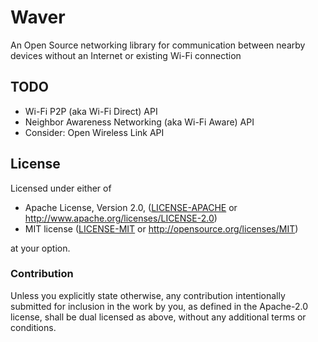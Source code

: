# Waver

An Open Source networking library for communication between nearby devices without an Internet or existing Wi-Fi connection

## TODO

- Wi-Fi P2P (aka Wi-Fi Direct) API
- Neighbor Awareness Networking (aka Wi-Fi Aware) API
- Consider: Open Wireless Link API

## License

Licensed under either of

 * Apache License, Version 2.0, ([LICENSE-APACHE](LICENSE-APACHE) or http://www.apache.org/licenses/LICENSE-2.0)
 * MIT license ([LICENSE-MIT](LICENSE-MIT) or http://opensource.org/licenses/MIT)

at your option.

### Contribution

Unless you explicitly state otherwise, any contribution intentionally submitted
for inclusion in the work by you, as defined in the Apache-2.0 license, shall be dual licensed as above, without any
additional terms or conditions.